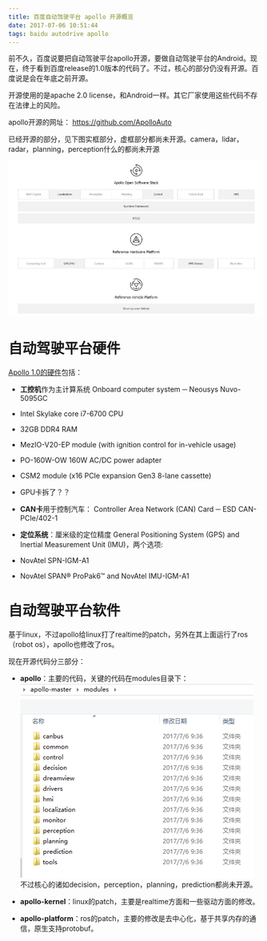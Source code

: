 ```yaml
---
title: 百度自动驾驶平台 apollo 开源概览
date: 2017-07-06 10:51:44
tags: baidu autodrive apollo
---
```


前不久，百度说要把自动驾驶平台apollo开源，要做自动驾驶平台的Android。现在，终于看到百度release的1.0版本的代码了。不过，核心的部分仍没有开源。百度说是会在年底之前开源。

开源使用的是apache 2.0 license，和Android一样。其它厂家使用这些代码不存在法律上的风险。

apollo开源的网址：
https://github.com/ApolloAuto

已经开源的部分，见下图实框部分，虚框部分都尚未开源。camera，lidar，radar，planning，perception什么的都尚未开源

![](baiduapollo/apollo1.jpg)

# 自动驾驶平台硬件

[Apollo 1.0的硬件](https://github.com/ApolloAuto/apollo/blob/master/docs/quickstart/apollo_1_0_hardware_system_installation_guide.md)包括：

* **工控机**作为主计算系统 Onboard computer system ─ Neousys Nuvo-5095GC
 * Intel Skylake core i7-6700 CPU
 * 32GB DDR4 RAM
 * MezIO-V20-EP module (with ignition control for in-vehicle usage)
 * PO-160W-OW 160W AC/DC power adapter
 * CSM2 module (x16 PCIe expansion Gen3 8-lane cassette)
 * GPU卡拆了？？

* **CAN卡**用于控制汽车： Controller Area Network (CAN) Card ─ ESD CAN-PCIe/402-1

* **定位系统**：厘米级的定位精度 General Positioning System (GPS) and Inertial Measurement Unit (IMU)，两个选项:
 * NovAtel SPN-IGM-A1
 * NovAtel SPAN® ProPak6™ and NovAtel IMU-IGM-A1

# 自动驾驶平台软件
基于linux，不过apollo给linux打了realtime的patch，另外在其上面运行了ros（robot os），apollo也修改了ros。

现在开源代码分三部分：
* **apollo**：主要的代码，关键的代码在modules目录下：
![](baiduapollo/apolo2.png)
不过核心的诸如decision，perception，planning，prediction都尚未开源。

* **apollo-kernel**：linux的patch，主要是realtime方面和一些驱动方面的修改。

* **apollo-platform**：ros的patch，主要的修改是去中心化，基于共享内存的通信，原生支持protobuf。



